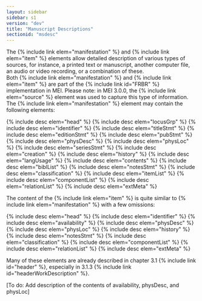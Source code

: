 ```yaml
---
layout: sidebar
sidebar: s1
version: "dev"
title: "Manuscript Descriptions"
sectionid: "msdesc"
---
```


The {% include link elem="manifestation" %} and {% include link elem="item" %} elements allow detailed description of various types of sources, for instance, a printed text or manuscript, another computer file, an audio or video recording, or a combination of these.  
Both {% include link elem="manifestation" %} and {% include link elem="item" %} are part of the {% include link id="FRBR" %} implementation in MEI.
Please note: in MEI 3.0.0, the {% include link elem="source" %} element was used to capture this type of information. 
The {% include link elem="manifestation" %} element may contain the following elements:

{% include desc elem="head" %}
{% include desc elem="locusGrp" %}
{% include desc elem="identifier" %}
{% include desc elem="titleStmt" %}
{% include desc elem="editionStmt" %}
{% include desc elem="pubStmt" %}
{% include desc elem="physDesc" %}
{% include desc elem="physLoc" %}
{% include desc elem="seriesStmt" %}
{% include desc elem="creation" %}
{% include desc elem="history" %}
{% include desc elem="langUsage" %}
{% include desc elem="contents" %}
{% include desc elem="biblList" %}
{% include desc elem="notesStmt" %}
{% include desc elem="classification" %}
{% include desc elem="itemList" %}
{% include desc elem="componentList" %}
{% include desc elem="relationList" %}
{% include desc elem="extMeta" %}

The content of the {% include link elem="item" %} is quite similar to {% include link elem="manifestation" %} with a few omissions:

{% include desc elem="head" %}
{% include desc elem="identifier" %}
{% include desc elem="availability" %}
{% include desc elem="physDesc" %}
{% include desc elem="physLoc" %}
{% include desc elem="history" %}
{% include desc elem="notesStmt" %}
{% include desc elem="classification" %}
{% include desc elem="componentList" %}
{% include desc elem="relationList" %}
{% include desc elem="extMeta" %}

Many of these elements are already described in chapter 3.1 {% include link id="header" %}, especially in 3.1.3 {% include link id="headerWorkDescription" %}. 

[To do: Add description of the contents of availability, physDesc, and physLoc]
